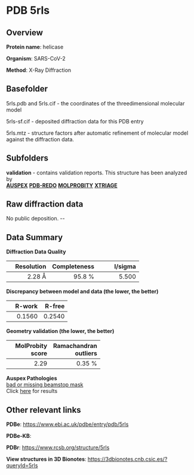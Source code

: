 # PDB 5rls

## Overview

**Protein name**: helicase

**Organism**: SARS-CoV-2

**Method**: X-Ray Diffraction



## Basefolder

5rls.pdb and 5rls.cif - the coordinates of the threedimensional molecular model

5rls-sf.cif - deposited diffraction data for this PDB entry

5rls.mtz - structure factors after automatic refinement of molecular model against the diffraction data.

## Subfolders





**validation** - contains validation reports. This structure has been analyzed by <br>[**AUSPEX**](https://github.com/thorn-lab/coronavirus_structural_task_force/tree/master/pdb/helicase/SARS-CoV-2/5rls/validation/auspex) [**PDB-REDO**](https://github.com/thorn-lab/coronavirus_structural_task_force/tree/master/pdb/helicase/SARS-CoV-2/5rls/validation/pdb-redo) [**MOLPROBITY**](https://github.com/thorn-lab/coronavirus_structural_task_force/tree/master/pdb/helicase/SARS-CoV-2/5rls/validation/molprobity) [**XTRIAGE**](https://github.com/thorn-lab/coronavirus_structural_task_force/blob/master/pdb/helicase/SARS-CoV-2/5rls/validation/Xtriage_output.log)  



## Raw diffraction data

No public deposition. --<br> 

## Data Summary
**Diffraction Data Quality**

|   | Resolution | Completeness| I/sigma |
|---|-------------:|----------------:|--------------:|
|   |2.28 Å|95.8  %|<img width=50/>5.500|

**Discrepancy between model and data (the lower, the better)**

|   | **R-work**| **R-free**   
|---|-------------:|----------------:|           
||  0.1560|  0.2540|

**Geometry validation (the lower, the better)**

|   |**MolProbity<br>score**| **Ramachandran<br>outliers** 
|---|-------------:|----------------:|
||  2.29|  0.35 %|

**Auspex Pathologies**<br> [bad or missing beamstop mask](https://www.auspex.de/pathol/#2)<br>Click [here](https://github.com/thorn-lab/coronavirus_structural_task_force/blob/master/pdb/helicase/SARS-CoV-2/5rls/validation/auspex/5rls_auspex_comments.txt)  for results

 



## Other relevant links 
**PDBe**:  https://www.ebi.ac.uk/pdbe/entry/pdb/5rls

**PDBe-KB**:  
 
**PDBr**: https://www.rcsb.org/structure/5rls 

**View structures in 3D Bionotes**: https://3dbionotes.cnb.csic.es/?queryId=5rls

